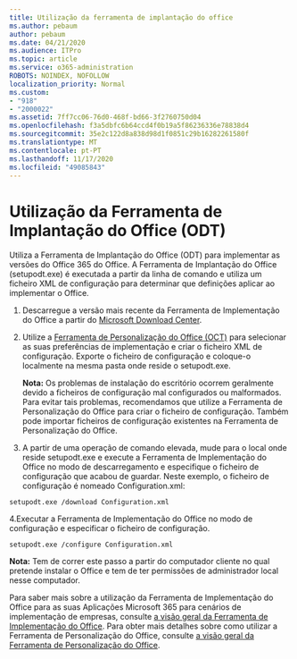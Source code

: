 ```yaml
---
title: Utilização da ferramenta de implantação do office
ms.author: pebaum
author: pebaum
ms.date: 04/21/2020
ms.audience: ITPro
ms.topic: article
ms.service: o365-administration
ROBOTS: NOINDEX, NOFOLLOW
localization_priority: Normal
ms.custom:
- "918"
- "2000022"
ms.assetid: 7ff7cc06-76d0-468f-bd66-3f2760750d04
ms.openlocfilehash: f3a5dbfc6b64ccd4f0b19a5f86236336e78838d4
ms.sourcegitcommit: 35e2c122d8a838d98d1f0851c29b16282261580f
ms.translationtype: MT
ms.contentlocale: pt-PT
ms.lasthandoff: 11/17/2020
ms.locfileid: "49085843"
---
```

# <a name="using-the-office-deployment-tool-odt"></a>Utilização da Ferramenta de Implantação do Office (ODT)

Utiliza a Ferramenta de Implantação do Office (ODT) para implementar as versões do Office 365 do Office. A Ferramenta de Implantação do Office (setupodt.exe) é executada a partir da linha de comando e utiliza um ficheiro XML de configuração para determinar que definições aplicar ao implementar o Office.
  
1. Descarregue a versão mais recente da Ferramenta de Implementação do Office a partir do [Microsoft Download Center](https://go.microsoft.com/fwlink/p/?LinkID=626065).

2. Utilize a [Ferramenta de Personalização do Office (OCT)](https://config.office.com) para selecionar as suas preferências de implementação e criar o ficheiro XML de configuração. Exporte o ficheiro de configuração e coloque-o localmente na mesma pasta onde reside o setupodt.exe.

    **Nota:** Os problemas de instalação do escritório ocorrem geralmente devido a ficheiros de configuração mal configurados ou malformados. Para evitar tais problemas, recomendamos que utilize a Ferramenta de Personalização do Office para criar o ficheiro de configuração. Também pode importar ficheiros de configuração existentes na Ferramenta de Personalização do Office.

3. A partir de uma operação de comando elevada, mude para o local onde reside setupodt.exe e execute a Ferramenta de Implementação do Office no modo de descarregamento e especifique o ficheiro de configuração que acabou de guardar. Neste exemplo, o ficheiro de configuração é nomeado Configuration.xml:

```setupodt.exe /download Configuration.xml```

4.Executar a Ferramenta de Implementação do Office no modo de configuração e especificar o ficheiro de configuração.

```setupodt.exe /configure Configuration.xml```

**Nota:** Tem de correr este passo a partir do computador cliente no qual pretende instalar o Office e tem de ter permissões de administrador local nesse computador.

Para saber mais sobre a utilização da Ferramenta de Implementação do Office para as suas Aplicações Microsoft 365 para cenários de implementação de empresas, consulte [a visão geral da Ferramenta de Implementação do Office](https://docs.microsoft.com/deployoffice/overview-office-deployment-tool). Para obter mais detalhes sobre como utilizar a Ferramenta de Personalização do Office, consulte [a visão geral da Ferramenta de Personalização do Office](https://docs.microsoft.com/DeployOffice/overview-of-the-office-customization-tool-for-click-to-run).
